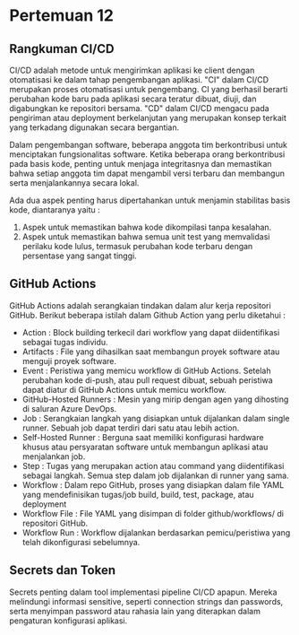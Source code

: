 # Pertemuan 12

## Rangkuman CI/CD
CI/CD adalah metode untuk mengirimkan aplikasi ke client dengan otomatisasi ke dalam tahap pengembangan aplikasi. 
"CI" dalam CI/CD merupakan proses otomatisasi untuk pengembang. CI yang berhasil berarti perubahan kode baru pada aplikasi secara teratur dibuat, diuji, dan digabungkan ke repositori bersama.
"CD" dalam CI/CD mengacu pada pengiriman atau deployment berkelanjutan yang merupakan konsep terkait yang terkadang digunakan secara bergantian.

Dalam pengembangan software, beberapa anggota tim berkontribusi untuk menciptakan fungsionalitas software. Ketika beberapa orang berkontribusi pada basis kode, penting untuk menjaga integritasnya dan memastikan bahwa setiap anggota tim dapat mengambil versi terbaru dan membangun serta menjalankannya secara lokal.

Ada dua aspek penting harus dipertahankan untuk menjamin stabilitas basis kode, diantaranya yaitu :
1. Aspek untuk memastikan bahwa kode dikompilasi tanpa kesalahan. 
2. Aspek untuk memastikan bahwa semua unit test yang memvalidasi perilaku kode lulus, termasuk perubahan kode terbaru dengan persentase yang sangat tinggi.

## GitHub Actions
GitHub Actions adalah serangkaian tindakan dalam alur kerja repositori GitHub.
Berikut beberapa istilah dalam Github Action yang perlu diketahui :
- Action : Block building terkecil dari workflow yang dapat diidentifikasi sebagai tugas individu.
- Artifacts : File yang dihasilkan saat membangun proyek software atau menguji proyek software.
- Event : Peristiwa yang memicu workflow di GitHub Actions. Setelah perubahan kode di-push, atau pull request dibuat, sebuah peristiwa dapat diatur di GitHub Actions untuk memicu workflow.
- GitHub-Hosted Runners : Mesin yang mirip dengan agen yang dihosting di saluran Azure DevOps. 
- Job : Serangkaian langkah yang disiapkan untuk dijalankan dalam single runner. Sebuah job dapat terdiri dari satu atau lebih action.
- Self-Hosted Runner : Berguna saat memiliki konfigurasi hardware khusus atau persyaratan software untuk membangun aplikasi atau menjalankan job.
- Step : Tugas yang merupakan action atau command yang diidentifikasi sebagai langkah. Semua step dalam job dijalankan di runner yang sama.
- Workflow : Dalam repo GitHub, proses yang disiapkan dalam file YAML yang mendefinisikan tugas/job build, build, test, package, atau deployment 
- Workflow File : File YAML yang disimpan di folder github/workflows/ di repositori GitHub.
- Workflow Run : Workflow dijalankan berdasarkan pemicu/peristiwa yang telah dikonfigurasi sebelumnya.

## Secrets dan Token
Secrets penting dalam tool implementasi pipeline CI/CD apapun. Mereka melindungi informasi sensitive, seperti connection strings dan passwords, serta menyimpan password atau rahasia lain yang diterapkan dalam pengaturan konfigurasi aplikasi.




